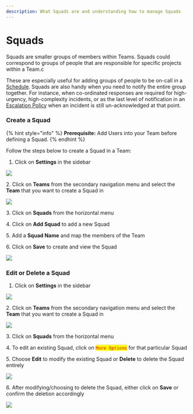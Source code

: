 ```yaml
---
description: What Squads are and understanding how to manage Squads
---
```


# Squads

Squads are smaller groups of members within Teams. Squads could correspond to groups of people that are responsible for specific projects within a Team.c

These are especially useful for adding groups of people to be on-call in a [Schedule](https://support.squadcast.com/docs/schedules). Squads are also handy when you need to notify the entire group together. For instance, when co-ordinated responses are required for high-urgency, high-complexity incidents, or as the last level of notification in an [Escalation Policy](https://support.squadcast.com/docs/escalation-policies) when an incident is still un-acknowledged at that point.

### Create a Squad <a href="#create-a-squad" id="create-a-squad"></a>

{% hint style="info" %}
**Prerequisite:** Add Users into your Team before defining a Squad.
{% endhint %}

Follow the steps below to create a Squad in a Team:

1. Click on **Settings** in the sidebar

![](<../.gitbook/assets/add\_and\_delete\_users\_1 (1) (1) (1) (10) (27).png>)

2\. Click on **Teams** from the secondary navigation menu and select the **Team** that you want to create a Squad in

![](<../.gitbook/assets/add\_and\_delete\_teams\_1 (1) (1) (3).png>)

3\. Click on **Squads** from the horizontal menu

4\. Click on **Add Squad** to add a new Squad

5\. Add a **Squad Name** and map the members of the Team

6\. Click on **Save** to create and view the Squad

![](../.gitbook/assets/squads\_1.png)

### Edit or Delete a Squad <a href="#edit-or-delete-a-squad" id="edit-or-delete-a-squad"></a>

1. Click on **Settings** in the sidebar

![](<../.gitbook/assets/add\_and\_delete\_users\_1 (1) (1) (1) (10) (18).png>)

2\. Click on **Teams** from the secondary navigation menu and select the **Team** that you want to create a Squad in

![](<../.gitbook/assets/add\_and\_delete\_teams\_1 (1) (2).png>)

3\. Click on **Squads** from the horizontal menu

4\. To edit an existing Squad, click on <mark style="color:red;">`More Options`</mark> for that particular Squad

5\. Choose **Edit** to modify the existing Squad or **Delete** to delete the Squad entirely

![](../.gitbook/assets/squads\_3.png)

6\. After modifying/choosing to delete the Squad, either click on **Save** or confirm the deletion accordingly

![](../.gitbook/assets/squads\_2.png)
